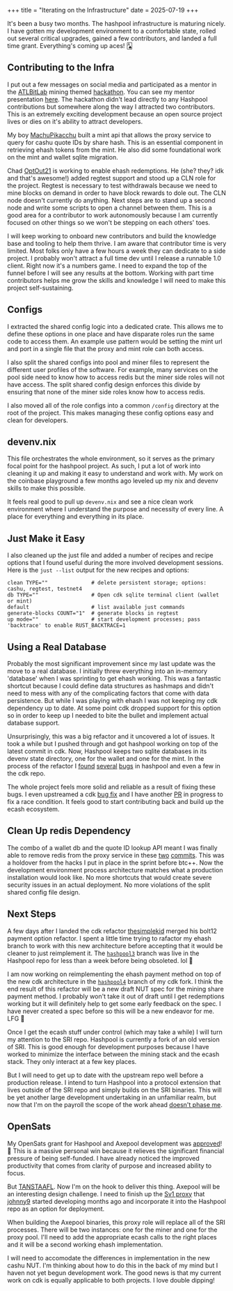 +++
title = "Iterating on the Infrastructure"
date = 2025-07-19
+++

It's been a busy two months. The hashpool infrastructure is maturing nicely. I have gotten my development environment to a comfortable state, rolled out several critical upgrades, gained a few contributors, and landed a full time grant. Everything's coming up aces! 🂡

## Contributing to the Infra

I put out a few messages on social media and participated as a mentor in the [ATLBitLab](https://atlbitlab.com/) mining themed [hackathon](https://minehackers.atlbitlab.com/). You can see my mentor presentation [here](https://www.youtube.com/watch?v=OzcGb5UNwK8). The hackathon didn't lead directly to any Hashpool contributions but somewhere along the way I attracted two contributors. This is an extremely exciting development because an open source project lives or dies on it's ability to attract developers.

My boy [MachuPikacchu](https://github.com/machuPikacchuBTC) built a mint api that allows the proxy service to query for cashu quote IDs by share hash. This is an essential component in retrieving ehash tokens from the mint. He also did some foundational work on the mint and wallet sqlite migration.

Chad [OptOut21](https://github.com/optout21) is working to enable ehash redemptions. He (she? they? idk and that's awesome!) added regtest support and stood up a CLN role for the project. Regtest is necessary to test withdrawals because we need to mine blocks on demand in order to have block rewards to dole out. The CLN node doesn't currently do anything. Next steps are to stand up a second node and write some scripts to open a channel between them. This is a good area for a contributor to work autonomously because I am currently focused on other things so we won't be stepping on each others' toes.

I will keep working to onboard new contributors and build the knowledge base and tooling to help them thrive. I am aware that contributor time is very limited. Most folks only have a few hours a week they can dedicate to a side project. I probably won't attract a full time dev until I release a runnable 1.0 client. Right now it's a numbers game. I need to expand the top of the funnel before I will see any results at the bottom. Working with part time contributors helps me grow the skills and knowledge I will need to make this project self-sustaining.

## Configs

I extracted the shared config logic into a dedicated crate. This allows me to define these options in one place and have disparate roles run the same code to access them. An example use pattern would be setting the mint url and port in a single file that the proxy and mint role can both access.

I also split the shared configs into pool and miner files to represent the different user profiles of the software. For example, many services on the pool side need to know how to access redis but the miner side roles will not have access. The split shared config design enforces this divide by ensuring that none of the miner side roles know how to access redis.

I also moved all of the role configs into a common `/config` directory at the root of the project. This makes managing these config options easy and clean for developers.

## devenv.nix

This file orchestrates the whole environment, so it serves as the primary focal point for the hashpool project. As such, I put a lot of work into cleaning it up and making it easy to understand and work with. My work on the coinbase playground a few months ago leveled up my nix and devenv skills to make this possible.

It feels real good to pull up `devenv.nix` and see a nice clean work environment where I understand the purpose and necessity of every line. A place for everything and everything in its place.

## Just Make it Easy

I also cleaned up the just file and added a number of recipes and recipe options that I found useful during the more involved development sessions. Here is the `just --list` output for the new recipes and options:
```
clean TYPE=""              # delete persistent storage; options: cashu, regtest, testnet4
db TYPE=""                 # Open cdk sqlite terminal client (wallet or mint)
default                    # list available just commands
generate-blocks COUNT="1"  # generate blocks in regtest
up mode=""                 # start development processes; pass 'backtrace' to enable RUST_BACKTRACE=1
```

## Using a Real Database

Probably the most significant improvement since my last update was the move to a real database. I initially threw everything into an in-memory 'database' when I was sprinting to get ehash working. This was a fantastic shortcut because I could define data structures as hashmaps and didn't need to mess with any of the complicating factors that come with data persistence. But while I was playing with ehash I was not keeping my cdk dependency up to date. At some point cdk dropped support for this option so in order to keep up I needed to bite the bullet and implement actual database support.

Unsurprisingly, this was a big refactor and it uncovered a lot of issues. It took a while but I pushed through and got hashpool working on top of the latest commit in cdk. Now, Hashpool keeps two sqlite databases in its devenv state directory, one for the wallet and one for the mint. In the process of the refactor I [found](https://github.com/vnprc/hashpool/commit/298ca52724bfb457986e226cca9962bd701d4b2c) [several](https://github.com/vnprc/hashpool/commit/acc6d3d427ea1547246a7776338d6482c5e9f2f5) [bugs](https://github.com/vnprc/hashpool/commit/b7d94d230cd1d3c504b62f6eddc083e2c4d4885f) in hashpool and even a few in the cdk repo.

The whole project feels more solid and reliable as a result of fixing these bugs. I even upstreamed a cdk [bug fix](https://github.com/cashubtc/cdk/pull/888) and I have another [PR](https://github.com/cashubtc/cdk/pull/897) in progress to fix a race condition. It feels good to start contributing back and build up the ecash ecosystem.

## Clean Up redis Dependency

The combo of a wallet db and the quote ID lookup API meant I was finally able to remove redis from the proxy service in these [two](https://github.com/vnprc/hashpool/commit/696e12e6c7d89c4284ad164749c8304ca94d651a) [commits](https://github.com/vnprc/hashpool/commit/cdfb42f2596cd286add49939dd22b2075bc0eabb). This was a holdover from the hacks I put in place in the sprint before btc++. Now the development environment process architecture matches what a production installation would look like. No more shortcuts that would create severe security issues in an actual deployment. No more violations of the split shared config file design.

## Next Steps

A few days after I landed the cdk refactor [thesimplekid](https://github.com/thesimplekid) merged his bolt12 payment option refactor. I spent a little time trying to rafactor my ehash branch to work with this new architecture before accepting that it would be cleaner to just reimplement it. The [`hashpool3`](https://github.com/vnprc/cdk/tree/hashpool3) branch was live in the Hashpool repo for less than a week before being obsoleted. lol 🤦

I am now working on reimplementing the ehash payment method on top of the new cdk architecture in the [`hashpool4`](https://github.com/vnprc/cdk/tree/hashpool4) branch of my cdk fork. I think the end result of this refactor will be a new draft NUT spec for the mining share payment method. I probably won't take it out of draft until I get redemptions working but it will definitely help to get some early feedback on the spec. I have never created a spec before so this will be a new endeavor for me. LFG 🚀

Once I get the ecash stuff under control (which may take a while) I will turn my attention to the SRI repo. Hashpool is currently a fork of an old version of SRI. This is good enough for development purposes because I have worked to minimize the interface between the mining stack and the ecash stack. They only interact at a few key places.

But I will need to get up to date with the upstream repo well before a production release. I intend to turn Hashpool into a protocol extension that lives outside of the SRI repo and simply builds on the SRI binaries. This will be yet another large development undertaking in an unfamiliar realm, but now that I'm on the payroll the scope of the work ahead [doesn't phase me](/images/dev-logs/dont-phase-me.jpg).

## OpenSats

My OpenSats grant for Hashpool and Axepool development was [approved](https://opensats.org/blog/twelfth-wave-of-bitcoin-grants#hashpool-and-axepool)! 🙌 This is a massive personal win because it relieves the significant financial pressure of being self-funded. I have already noticed the improved productivity that comes from clarity of purpose and increased ability to focus.

But [TANSTAAFL](https://en.wikipedia.org/wiki/No_such_thing_as_a_free_lunch). Now I'm on the hook to deliver this thing. Axepool will be an interesting design challenge. I need to finish up the [Sv1 proxy](https://github.com/vnprc/axepool) that [johnny9](https://github.com/johnny9) started developing months ago and incorporate it into the Hashpool repo as an option for deployment.

When building the Axepool binaries, this proxy role will replace all of the SRI processes. There will be two instances: one for the miner and one for the proxy pool. I'll need to add the appropriate ecash calls to the right places and it will be a second working ehash implementation.

I will need to accomodate the differences in implementation in the new cashu NUT. I'm thinking about how to do this in the back of my mind but I haven not yet begun development work. The good news is that my current work on cdk is equally applicable to both projects. I love double dipping!